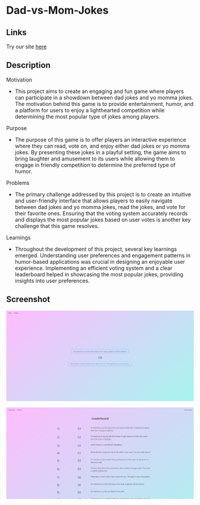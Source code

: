 # Dad-vs-Mom-Jokes

## Links
Try our site [here](https://canadianbleach.github.io/dad-vs-mom-jokes/)

## Description
Motivation
- This project aims to create an engaging and fun game where players can participate in a showdown between dad jokes and yo momma jokes. The motivation behind this game is to provide entertainment, humor, and a platform for users to enjoy a lighthearted competition while determining the most popular type of jokes among players.

Purpose
- The purpose of this game is to offer players an interactive experience where they can read, vote on, and enjoy either dad jokes or yo momma jokes. By presenting these jokes in a playful setting, the game aims to bring laughter and amusement to its users while allowing them to engage in friendly competition to determine the preferred type of humor.

Problems
- The primary challenge addressed by this project is to create an intuitive and user-friendly interface that allows players to easily navigate between dad jokes and yo momma jokes, read the jokes, and vote for their favorite ones. Ensuring that the voting system accurately records and displays the most popular jokes based on user votes is another key challenge that this game resolves.

Learnings
- Throughout the development of this project, several key learnings emerged. Understanding user preferences and engagement patterns in humor-based applications was crucial in designing an enjoyable user experience. Implementing an efficient voting system and a clear leaderboard helped in showcasing the most popular jokes, providing insights into user preferences.


## Screenshot
![Main Page](./assets/images/quiz-page.PNG)

![Stats Page](./assets/images/leaderboard.PNG)




